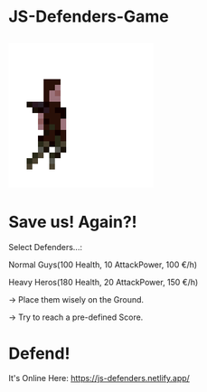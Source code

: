 # JS-Defenders-Game

## ![BAT](hero1_card.png)
# Save us! Again?!


Select Defenders...:

Normal Guys(100 Health, 10 AttackPower, 100 €/h)

Heavy Heros(180 Health, 20 AttackPower, 150 €/h)


-> Place them wisely on the Ground.

-> Try to reach a pre-defined Score.


# Defend!

It's Online Here: https://js-defenders.netlify.app/
